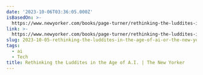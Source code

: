 ```yaml
---
date: '2023-10-06T03:36:05.000Z'
isBasedOn: >-
  https://www.newyorker.com/books/page-turner/rethinking-the-luddites-in-the-age-of-ai
link: >-
  https://www.newyorker.com/books/page-turner/rethinking-the-luddites-in-the-age-of-ai
slug: 2023-10-05-rethinking-the-luddites-in-the-age-of-ai-or-the-new-yorker
tags:
  - ai
  - Tech
title: Rethinking the Luddites in the Age of A.I. | The New Yorker
---
```


